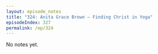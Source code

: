 ```yaml
---
layout: episode_notes
title: "324: Anita Grace Brown — Finding Christ in Yoga"
episodeIndex: 327
permalink: /ep/324
---
```

No notes yet.
